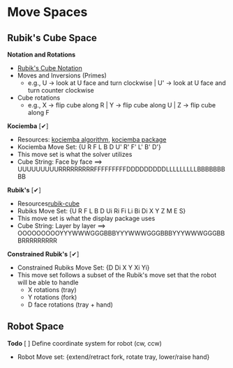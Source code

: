 # Move Spaces

## Rubik's Cube Space

**Notation and Rotations**
- [Rubik's Cube Notation](https://www.speedcube.us/blogs/notation-guides/3x3-rubiks-cube-notation)
- Moves and Inversions (Primes)
    - e.g., U -> look at U face and turn clockwise | U' -> look at U face and turn counter clockwise
- Cube rotations
    - e.g., X -> flip cube along R | Y ->  flip cube along U | Z -> flip cube along F

**Kociemba** [✔]
- Resources: [kociemba algorithm](https://kociemba.org/), [kociemba package](https://github.com/muodov/kociemba)
- Kociemba Move Set: {U R F L B D U' R' F' L' B' D'}
- This move set is what the solver utilizes
- Cube String: Face by face ==> UUUUUUUUURRRRRRRRRFFFFFFFFFDDDDDDDDDLLLLLLLLLBBBBBBBBB

**Rubik's** [✔]
- Resources[rubik-cube](https://pypi.org/project/rubik-cube/)
- Rubiks Move Set: {U R F L B D Ui Ri Fi Li Bi Di X Y Z M E S}
- This move set is what the display package uses
- Cube String: Layer by layer ==> OOOOOOOOOYYYWWWGGGBBBYYYWWWGGGBBBYYYWWWGGGBBBRRRRRRRRR

**Constrained Rubik's** [✔]
- Constrained Rubiks Move Set: {D Di X Y Xi Yi}
- This move set follows a subset of the Rubik's move set that the robot will be able to handle
    - X rotations (tray)
    - Y rotations (fork)
    - D face rotations (tray + hand)

## Robot Space

**Todo**
[ ] Define coordinate system for robot (cw, ccw)

- Robot Move set: {extend/retract fork, rotate tray, lower/raise hand}
